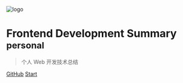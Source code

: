 ![logo](icon.svg)

# Frontend Development Summary <small>personal</small>

> 个人 Web 开发技术总结

[GitHub](https://github.com/yancongwen/frontend-docs/)
[Start](/README)

<!-- background color -->
<!-- ![color](#081020) -->
